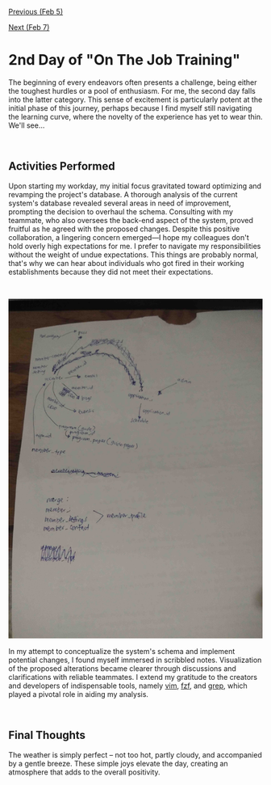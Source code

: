 [Previous (Feb 5)](./02-05-2024.md)

[Next (Feb 7)](./02-07-2024.md)

# 2nd Day of "On The Job Training"

The beginning of every endeavors often presents a challenge, being either the toughest
hurdles or a pool of enthusiasm. For me, the second day falls into the latter category.
This sense of excitement is particularly potent at the initial phase of this journey,
perhaps because I find myself still navigating the learning curve, where the novelty of
the experience has yet to wear thin. We'll see...

<br>

## Activities Performed

Upon starting my workday, my initial focus gravitated toward optimizing and revamping the
project's database. A thorough analysis of the current system's database revealed several
areas in need of improvement, prompting the decision to overhaul the schema. Consulting
with my teammate, who also oversees the back-end aspect of the system, proved fruitful as
he agreed with the proposed changes. Despite this positive collaboration, a lingering
concern emerged—I hope my colleagues don't hold overly high expectations for me. I prefer
to navigate my responsibilities without the weight of undue expectations. This things are
probably normal, that's why we can hear about individuals who got fired in their working
establishments because they did not meet their expectations.

<br>

![2nd day scribble notes](./assets/img/2nd-day-scribble.jpg)

In my attempt to conceptualize the system's schema and implement potential changes, I
found myself immersed in scribbled notes. Visualization of the proposed alterations became
clearer through discussions and clarifications with reliable teammates. I extend my
gratitude to the creators and developers of indispensable tools, namely [vim](https://www.vim.org/),
[fzf](https://github.com/junegunn/fzf), and [grep](https://en.wikipedia.org/wiki/Grep),
which played a pivotal role in aiding my analysis.

<br>

## Final Thoughts

The weather is simply perfect – not too hot, partly cloudy, and accompanied by a gentle
breeze. These simple joys elevate the day, creating an atmosphere that adds to the overall
positivity.
